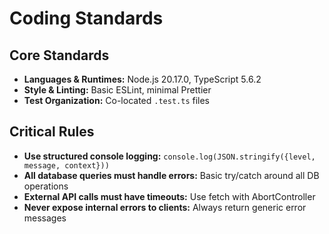 # Coding Standards

## Core Standards
- **Languages & Runtimes:** Node.js 20.17.0, TypeScript 5.6.2
- **Style & Linting:** Basic ESLint, minimal Prettier
- **Test Organization:** Co-located `.test.ts` files

## Critical Rules
- **Use structured console logging:** `console.log(JSON.stringify({level, message, context}))`
- **All database queries must handle errors:** Basic try/catch around all DB operations
- **External API calls must have timeouts:** Use fetch with AbortController
- **Never expose internal errors to clients:** Always return generic error messages
